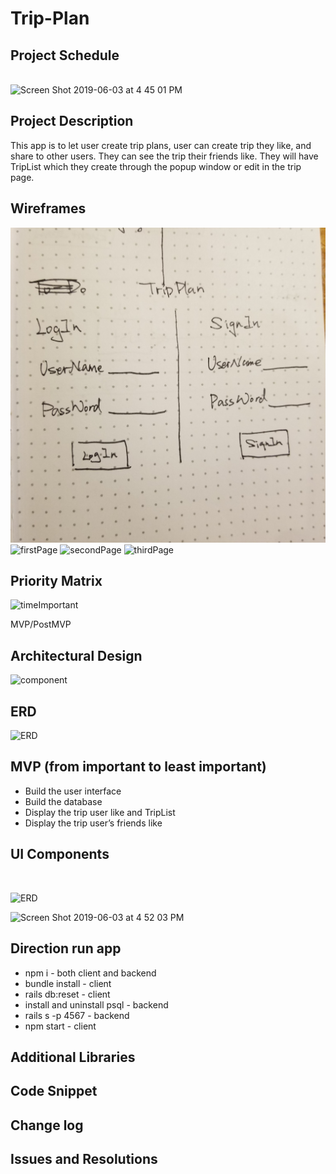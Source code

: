 # Trip-Plan

<h2>Project Schedule</h2><br>
<img width="604" alt="Screen Shot 2019-06-03 at 4 45 01 PM" src="https://user-images.githubusercontent.com/10451577/58833412-f5a6c900-861e-11e9-88a5-468193e094af.png">

<h2>Project Description</h2>

This app is to let user create trip plans, user can create trip they like, and share to other users. They can see the trip their friends like. They will have TripList which they create through the popup window or edit in the trip page.

<h2>Wireframes</h2>

![login](./public/image/readme-01.jpg)
![firstPage](https://user-images.githubusercontent.com/10451577/58833540-3f8faf00-861f-11e9-8818-d61b71dcb192.jpg)
![secondPage](https://user-images.githubusercontent.com/10451577/58833545-41f20900-861f-11e9-9b85-149775a06aec.jpg)
![thirdPage](https://user-images.githubusercontent.com/10451577/58833550-44ecf980-861f-11e9-9d12-deb2bb50ebba.jpg)

<h2>Priority Matrix</h2>

![timeImportant](https://user-images.githubusercontent.com/10451577/58813197-40a9e780-85f1-11e9-93f6-58326957ae05.jpg)

MVP/PostMVP

<h2>Architectural Design</h2>

![component](https://user-images.githubusercontent.com/10451577/58833651-7fef2d00-861f-11e9-8e80-bcb872da7452.jpg)

<h2>ERD</h2>

![ERD](https://user-images.githubusercontent.com/10451577/58833699-9bf2ce80-861f-11e9-8a6c-bf3d4e7fd313.jpg)

<h2>MVP (from important to least important)</h2>
<ul>
<li>Build the user interface </li>
<li>Build the database</li>
<li>Display the trip user like and TripList</li>
<li>Display the trip user’s friends like</li>
</ul>

<h2>UI Components</h2><br>

![ERD](https://user-images.githubusercontent.com/10451577/58833930-20dde800-8620-11e9-8010-a1144106c539.jpg)

<img width="600" alt="Screen Shot 2019-06-03 at 4 52 03 PM" src="https://user-images.githubusercontent.com/10451577/58833844-fdb33880-861f-11e9-9ca1-476df5d9fd07.png">

<h2>Direction run app</h2>
<ul>
<li>npm i  - both client and backend</li>
<li>bundle install - client</li>
<li>rails db:reset - client</li>
<li>install and uninstall psql - backend </li>
<li>rails s -p 4567 - backend</li>
<li>npm start - client</li>
</ul>

<h2>Additional Libraries</h2>

<h2>Code Snippet</h2>

<h2>Change log</h2>

<h2>Issues and Resolutions</h2>
